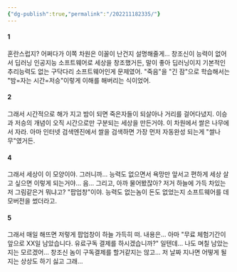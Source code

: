 ```yaml
---
{"dg-publish":true,"permalink":"/202211182335/"}
---
```



#### 1
혼란스럽지? 어쩌다가 이쪽 차원은 이꼴이 난건지 설명해줄게... 
창조신이 능력이 없어서 딥러닝 인공지능 소프트웨어로 세상을 창조했거든, 말이 좋아 딥러닝이지 기본적인 추리능력도 없는 구닥다리 소프트웨어인게 문제였어. 
"죽음"을 "긴 잠"으로 학습해서는 "밤=자는 시간=저승"이렇게 이해를 해버리는 식이었어.  

#### 2
그래서 시간적으로 해가 지고 밤이 되면 죽은자들이 되살아나 거리를 걸어다녔지. 이승과 저승의 개념이 오직 시간으로만 구분되는 세상을 만든거야. 
이 차원에서 쌀은 나무에서 자라. 아마 인터넷 검색엔진에서 쌀을 검색하면 가장 먼저 자동완성 되는게 "쌀나무"였거든. 

#### 4
그래서 세상이 이 모양이야. 그러니까... 능력도 없으면서 욕망만 앞서고 편하게 세상 살고 싶으면 이렇게 되는거야... 음... 그리고, 아까 물어봤잖아? 저거 하늘에 가득 차있는 저 그림같은거 뭐냐고? "팝업창"이야. 능력도 없는놈이 돈도 없었는지 소프트웨어를 데모버전을 썼더라고. 

#### 5
그래서 매일 해뜨면 저렇게 팝업창이 하늘 가득히 떠. 내용은... 아마 "무료 체험기간이 앞으로 XX일 남았습니다. 유료구독 결제를 하시겠습니까?" 일텐데... 나도 며칠 남았는지는 모르겠어... 창조신 놈이 구독결제를 할거같지는 않고... 저 날짜 지나면 어떻게 될지는 상상도 하기 싫고 그래...